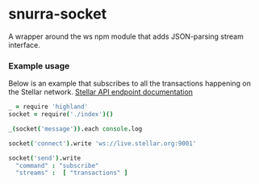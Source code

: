 snurra-socket
==========================

A wrapper around the ws npm module that adds JSON-parsing stream interface.

### Example usage
Below is an example that subscribes to all the transactions happening on the Stellar network. [Stellar API endpoint documentation](https://www.stellar.org/api/#api-subscribe)
```coffeescript
_ = require 'highland'
socket = require('./index')()

_(socket('message')).each console.log

socket('connect').write 'ws://live.stellar.org:9001'

socket('send').write
  "command" : "subscribe"
  "streams" :  [ "transactions" ]

```
